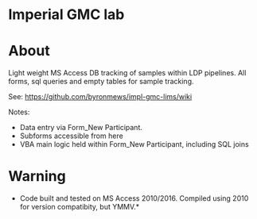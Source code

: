 Imperial GMC lab
========================

# About

Light weight MS Access DB tracking of samples within LDP pipelines. All forms, sql queries and empty tables for sample tracking.

See:
https://github.com/byronmews/impl-gmc-lims/wiki

Notes:
* Data entry via Form_New Participant.
* Subforms accessible from here
* VBA main logic held within Form_New Participant, including SQL joins


# Warning

* Code built and tested on MS Access 2010/2016. Compiled using 2010 for version compatibity, but YMMV.*

